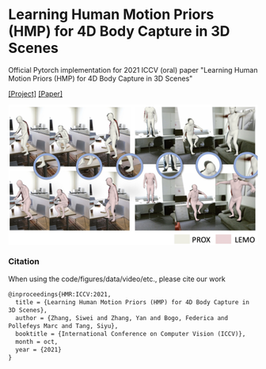 # Learning Human Motion Priors (HMP) for 4D Body Capture in 3D Scenes
Official Pytorch implementation for 2021 ICCV (oral) paper "Learning Human Motion Priors (HMP) for 4D Body Capture in 3D Scenes"

[[Project]](https://todo.html) [[Paper]](https://arxiv.org/todo.pdf)

<img src="images/teaser.jpg" width = 900 align=middle>









### Citation

When using the code/figures/data/video/etc., please cite our work
```
@inproceedings{HMR:ICCV:2021,
  title = {Learning Human Motion Priors (HMP) for 4D Body Capture in 3D Scenes},
  author = {Zhang, Siwei and Zhang, Yan and Bogo, Federica and Pollefeys Marc and Tang, Siyu},
  booktitle = {International Conference on Computer Vision (ICCV)},
  month = oct,
  year = {2021}
}
```

